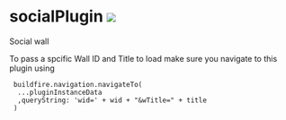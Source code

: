 # socialPlugin ![](https://api.travis-ci.org/BuildFire/socialPlugin.svg)
Social wall

To pass a spcific Wall ID and Title to load make sure you navigate to this plugin using
````
 buildfire.navigation.navigateTo(
  ...pluginInstanceData
  ,queryString: 'wid=' + wid + "&wTitle=" + title 
 )
 ````
